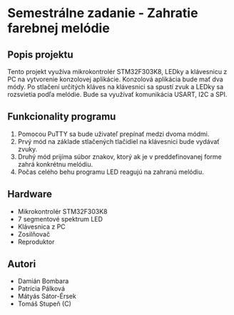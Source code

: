 # Semestrálne zadanie - Zahratie farebnej melódie
## Popis projektu

Tento projekt využíva mikrokontrolér STM32F303K8, LEDky a klávesnicu z PC na vytvorenie konzolovej aplikácie. Konzolová aplikácia bude mať dva módy. 
Po stlačení určitých kláves na klávesnici sa spustí zvuk a LEDky sa rozsvietia podľa melódie.
Bude sa využívať komunikácia USART, I2C a SPI.

## Funkcionality programu
1. Pomocou PuTTY sa bude uživateľ prepínať medzi dvoma módmi. 
2. Prvý mód na základe stlačených tlačidiel na klávesnici bude vydávať zvuky.
3. Druhý mód prijíma súbor znakov, ktorý ak je v preddefinovanej forme zahrá konkrétnu melódiu.
4. Počas celého behu programu LED reagujú na zahranú melódiu. 

## Hardware
- Mikrokontrolér STM32F303K8
- 7 segmentové spektrum LED
- Klávesnica z PC
- Zosilňovač
- Reproduktor

## Autori
- Damián Bombara
- Patrícia Pálková
- Mátyás Sátor-Érsek
- Tomáš Stupeň (C)
